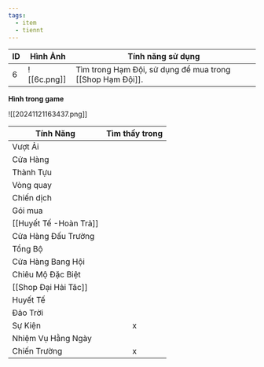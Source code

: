 ```yaml
---
tags:
  - item
  - tiennt
---
```


| ID  | Hình Ảnh    | Tính năng sử dụng                                         |
| --- | ----------- | --------------------------------------------------------- |
| 6   | ![[6c.png]] | Tìm trong Hạm Đội, sử dụng để mua trong [[Shop Hạm Đội]]. |

**Hình trong game**

![[20241121163437.png]]

| Tính Năng              | Tìm thấy trong |
| ---------------------- | :------------: |
| Vượt Ải                |                |
| Cửa Hàng               |                |
| Thành Tựu              |                |
| Vòng quay              |                |
| Chiến dịch             |                |
| Gói mua                |                |
| [[Huyết Tế -Hoàn Trả]] |                |
| Cửa Hàng Đấu Trường    |                |
| Tổng Bộ                |                |
| Cửa Hàng Bang Hội      |                |
| Chiêu Mộ Đặc Biệt      |                |
| [[Shop Đại Hải Tăc]]   |                |
| Huyết Tế               |                |
| Đảo Trời               |                |
| Sự Kiện                |       x        |
| Nhiệm Vụ Hằng Ngày     |                |
| Chiến Trường           |       x        |
